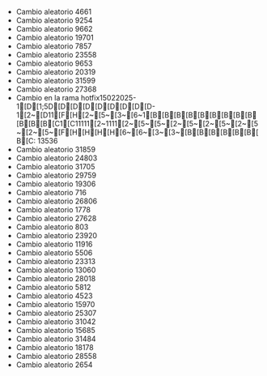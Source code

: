 - Cambio aleatorio 4661
- Cambio aleatorio 9254
- Cambio aleatorio 9662
- Cambio aleatorio 19701
- Cambio aleatorio 7857
- Cambio aleatorio 23558
- Cambio aleatorio 9653
- Cambio aleatorio 20319
- Cambio aleatorio 31599
- Cambio aleatorio 27368
- Cambio en la rama hotfix15022025-1[D[1;5D[D[D[D[D[D[D[D[D-1[2~[D11[F[H[2~[5~[3~[6~1[B[B[B[B[B[B[B[B[B[B[B[B[C1[C11111[2~1111[2~[5~[5~[2~[5~[2~[5~[2~[5~[2~[5~[F[H[H[H[H[6~[6~[3~[3~[B[B[B[B[B[B[B[C: 13536
- Cambio aleatorio 31859
- Cambio aleatorio 24803
- Cambio aleatorio 31705
- Cambio aleatorio 29759
- Cambio aleatorio 19306
- Cambio aleatorio 716
- Cambio aleatorio 26806
- Cambio aleatorio 1778
- Cambio aleatorio 27628
- Cambio aleatorio 803
- Cambio aleatorio 23920
- Cambio aleatorio 11916
- Cambio aleatorio 5506
- Cambio aleatorio 23313
- Cambio aleatorio 13060
- Cambio aleatorio 28018
- Cambio aleatorio 5812
- Cambio aleatorio 4523
- Cambio aleatorio 15970
- Cambio aleatorio 25307
- Cambio aleatorio 31042
- Cambio aleatorio 15685
- Cambio aleatorio 31484
- Cambio aleatorio 18178
- Cambio aleatorio 28558
- Cambio aleatorio 2654
